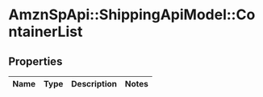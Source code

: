 # AmznSpApi::ShippingApiModel::ContainerList

## Properties
Name | Type | Description | Notes
------------ | ------------- | ------------- | -------------

